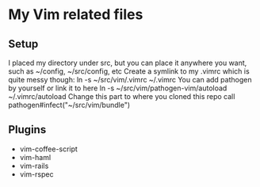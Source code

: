 My Vim related files
====================

Setup
-----
I placed my directory under src, but you can place it anywhere you want, such as ~/config, ~/src/config, etc
Create a symlink to my .vimrc which is quite messy though:
    ln -s ~/src/vim/.vimrc ~/.vimrc
You can add pathogen by yourself or link it to here
    ln -s ~/src/vim/pathogen-vim/autoload ~/.vimrc/autoload
Change this part to where you cloned this repo
    call pathogen#infect("~/src/vim/bundle")

Plugins
-------
* vim-coffee-script
* vim-haml
* vim-rails
* vim-rspec

